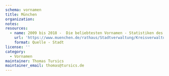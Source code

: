 ```yaml
---
schema: vornamen
title: München
organization: 
notes: 
resources:
  - name: 2009 bis 2018 -  Die beliebtesten Vornamen - Statistiken des Standesamts München: 
    url: 'https://www.muenchen.de/rathaus/Stadtverwaltung/Kreisverwaltungsreferat/Standesamt-und-Urkunden/Geburt/Namensgebung.html'
    format: Quelle - Stadt
license: ''
category:
  - Vornamen
maintainer: Thomas Tursics
maintainer_email: thomas@tursics.de
---
```

